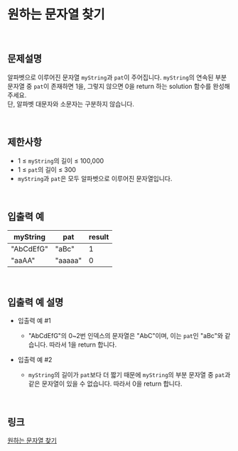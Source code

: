 # 원하는 문자열 찾기

<br>

## 문제설명
알파벳으로 이루어진 문자열 `myString`과 `pat`이 주어집니다. `myString`의 연속된 부분 문자열 중 `pat`이 존재하면 1을, 그렇지 않으면 0을 return 하는 solution 함수를 완성해 주세요.<br>
단, 알파벳 대문자와 소문자는 구분하지 않습니다.

<br>

## 제한사항
- 1 ≤ `myString`의 길이 ≤ 100,000
- 1 ≤ `pat`의 길이 ≤ 300
- `myString`과 `pat`은 모두 알파벳으로 이루어진 문자열입니다.

<br>

## 입출력 예
| myString | pat | result |
|---|---|---|
| "AbCdEfG" | "aBc" | 1 |
| "aaAA" | "aaaaa" | 0 |

<br>

## 입출력 예 설명
- 입출력 예 #1
    - "AbCdEfG"의 0~2번 인덱스의 문자열은 "AbC"이며, 이는 `pat`인 "aBc"와 같습니다. 따라서 1을 return 합니다.

- 입출력 예 #2
    - `myString`의 길이가 `pat`보다 더 짧기 때문에 `myString`의 부분 문자열 중 `pat`과 같은 문자열이 있을 수 없습니다. 따라서 0을 return 합니다.

<br>

## 링크
[원하는 문자열 찾기](https://school.programmers.co.kr/learn/courses/30/lessons/181878)

